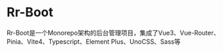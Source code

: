 # Rr-Boot
Rr-Boot是一个Monorepo架构的后台管理项目，集成了Vue3、Vue-Router、Pinia、Vite4、Typescript、Element Plus、UnoCSS、Sass等
